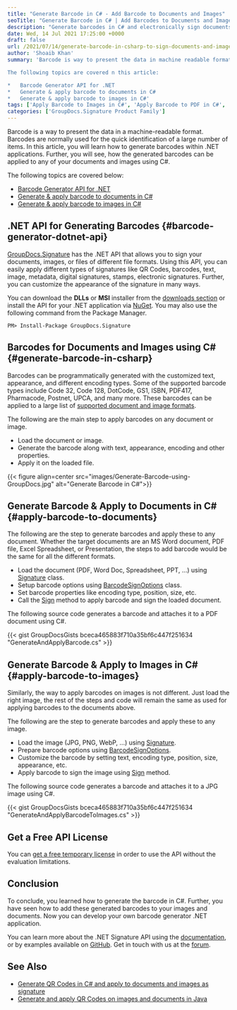 ```yaml
---
title: "Generate Barcode in C# - Add Barcode to Documents and Images"
seoTitle: "Generate Barcode in C# | Add Barcodes to Documents and Images"
description: "Generate barcodes in C# and electronically sign documents & Images by attaching barcode to Word, Excel, PDF, PNG, JPG, WebP files using .NET Signature API."
date: Wed, 14 Jul 2021 17:25:00 +0000
draft: false
url: /2021/07/14/generate-barcode-in-csharp-to-sign-documents-and-images/
author: 'Shoaib Khan'
summary: 'Barcode is way to present the data in machine readable format. Barcodes are normally used for quick identification of large number of items. In this article, you will learn how to generate barcodes within .NET applications. Futher you will see, how the generated barcodes can be applied to any of your documents and images using C#.

The following topics are covered n this article:

*   Barcode Generator API for .NET
*   Generate & apply barcode to documents in C#
*   Generate & apply barcode to images in C#'
tags: ['Apply Barcode to Images in C#', 'Apply Barcode to PDF in C#', 'Generate Barcode in C#', 'Sign Documents with Barcode in C#', 'Sign Images with Barcode in C#']
categories: ['GroupDocs.Signature Product Family']
---
```


Barcode is a way to present the data in a machine-readable format. Barcodes are normally used for the quick identification of a large number of items. In this article, you will learn how to generate barcodes within .NET applications. Further, you will see, how the generated barcodes can be applied to any of your documents and images using C#.

The following topics are covered below:

*   [Barcode Generator API for .NET][1]
*   [Generate & apply barcode to documents in C#][2]
*   [Generate & apply barcode to images in C#][3]

## .NET API for Generating Barcodes {#barcode-generator-dotnet-api}

[GroupDocs.Signature][4] has the .NET API that allows you to sign your documents, images, or files of different file formats. Using this API, you can easily apply different types of signatures like QR Codes, barcodes, text, image, metadata, digital signatures, stamps, electronic signatures. Further, you can customize the appearance of the signature in many ways.

You can download the **DLLs** or **MSI** installer from the [downloads section][5] or install the API for your .NET application via [NuGet][6]. You may also use the following command from the Package Manager.

```
PM> Install-Package GroupDocs.Signature
```

## Barcodes for Documents and Images using C# {#generate-barcode-in-csharp}

Barcodes can be programmatically generated with the customized text, appearance, and different encoding types. Some of the supported barcode types include Code 32, Code 128, DotCode, GS1, ISBN, PDF417, Pharmacode, Postnet, UPCA, and many more. These barcodes can be applied to a large list of [supported document and image formats][7].

The following are the main step to apply barcodes on any document or image.

*   Load the document or image.
*   Generate the barcode along with text, appearance, encoding and other properties.
*   Apply it on the loaded file.



{{< figure align=center src="images/Generate-Barcode-using-GroupDocs.jpg" alt="Generate Barcode in C#">}}


## Generate Barcode & Apply to Documents in C# {#apply-barcode-to-documents}

The following are the step to generate barcodes and apply these to any document. Whether the target documents are an MS Word document, PDF file, Excel Spreadsheet, or Presentation, the steps to add barcode would be the same for all the different formats.

*   Load the document (PDF, Word Doc, Spreadsheet, PPT, ...) using [Signature][8] class.
*   Setup barcode options using [BarcodeSignOptions][9] class.
*   Set barcode properties like encoding type, position, size, etc.
*   Call the [Sign][10] method to apply barcode and sign the loaded document.

The following source code generates a barcode and attaches it to a PDF document using C#.

{{< gist GroupDocsGists bceca465883f710a35bf6c447f251634 "GenerateAndApplyBarcode.cs" >}}

## Generate Barcode & Apply to Images in C# {#apply-barcode-to-images}

Similarly, the way to apply barcodes on images is not different. Just load the right image, the rest of the steps and code will remain the same as used for applying barcodes to the documents above.

The following are the step to generate barcodes and apply these to any image.

*   Load the image (JPG, PNG, WebP, ...) using [Signature][11].
*   Prepare barcode options using [BarcodeSignOptions][12].
*   Customize the barcode by setting text, encoding type, position, size, appearance, etc.
*   Apply barcode to sign the image using [Sign][13] method.

The following source code generates a barcode and attaches it to a JPG image using C#.

{{< gist GroupDocsGists bceca465883f710a35bf6c447f251634 "GenerateAndApplyBarcodeToImages.cs" >}}

## Get a Free API License

You can [get a free temporary license][14] in order to use the API without the evaluation limitations.

## Conclusion

To conclude, you learned how to generate the barcode in C#. Further, you have seen how to add these generated barcodes to your images and documents. Now you can develop your own barcode generator .NET application.

You can learn more about the .NET Signature API using the [documentation][15], or by examples available on [GitHub][16]. Get in touch with us at the [forum][17].

## See Also

*   [Generate QR Codes in C# and apply to documents and images as signature][18]
*   [Generate and apply QR Codes on images and documents in Java][19]







[1]: #barcode-generator-dotnet-api
[2]: #apply-barcode-to-documents
[3]: #apply-barcode-to-images
[4]: https://products.groupdocs.com/signature/
[5]: https://downloads.groupdocs.com/signature
[6]: https://www.nuget.org/packages/groupdocs.signature
[7]: https://docs.groupdocs.com/signature/net/supported-document-formats/
[8]: https://apireference.groupdocs.com/signature/net/groupdocs.signature/signature
[9]: https://apireference.groupdocs.com/signature/net/groupdocs.signature.options/barcodesignoptions
[10]: https://apireference.groupdocs.com/signature/net/groupdocs.signature/signature/methods/sign
[11]: https://apireference.groupdocs.com/signature/net/groupdocs.signature/signature
[12]: https://apireference.groupdocs.com/signature/net/groupdocs.signature.options/barcodesignoptions
[13]: https://apireference.groupdocs.com/signature/net/groupdocs.signature/signature/methods/sign
[14]: https://purchase.groupdocs.com/temporary-license
[15]: https://docs.groupdocs.com/signature/net/
[16]: https://github.com/groupdocs-signature
[17]: https://forum.groupdocs.com/
[18]: https://blog.groupdocs.com/2021/01/27/generate-qr-codes-in-csharp-to-sign-documents-and-images/
[19]: https://blog.groupdocs.com/2021/02/19/generate-qr-codes-in-java-to-sign-documents-and-images/

